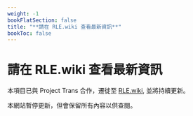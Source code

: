 ```yaml
---
weight: -1
bookFlatSection: false
title: "**請在 RLE.wiki 查看最新資訊**"
bookToc: false
---
```


# 請在 RLE.wiki 查看最新資訊

本項目已與 Project Trans 合作，遷徙至 [RLE.wiki](https://rle.wiki/), 並將持續更新。

本網站暫停更新，但會保留所有內容以供查閱。
